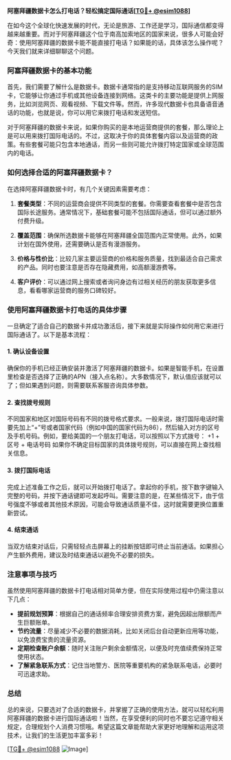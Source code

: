 **阿塞拜疆数据卡怎么打电话？轻松搞定国际通话[[TG💪+ @esim1088](https://t.me/s/esim1088)]**

在如今这个全球化快速发展的时代，无论是旅游、工作还是学习，国际通信都变得越来越重要。而对于阿塞拜疆这个位于南高加索地区的国家来说，很多人可能会好奇：使用阿塞拜疆的数据卡能不能直接打电话？如果能的话，具体该怎么操作呢？今天我们就来详细聊聊这个问题。

### 阿塞拜疆数据卡的基本功能

首先，我们需要了解什么是数据卡。数据卡通常指的是支持移动互联网服务的SIM卡，它能够让你通过手机或其他设备连接到网络。这类卡的主要功能是提供上网服务，比如浏览网页、观看视频、下载文件等。然而，许多现代数据卡也具备语音通话的功能，也就是说，你可以用它来拨打电话和发送短信。

对于阿塞拜疆的数据卡来说，如果你购买的是本地运营商提供的套餐，那么理论上是可以用来拨打国际电话的。不过，这取决于你的具体套餐内容以及运营商的政策。有些套餐可能只包含本地通话，而另一些则可能允许拨打特定国家或全球范围内的电话。

### 如何选择合适的阿塞拜疆数据卡？

在选择阿塞拜疆数据卡时，有几个关键因素需要考虑：

1. **套餐类型**：不同的运营商会提供不同类型的套餐。你需要查看套餐中是否包含国际长途服务。通常情况下，基础套餐可能不包括国际通话，但可以通过额外付费升级。
   
2. **覆盖范围**：确保所选数据卡能够在阿塞拜疆全国范围内正常使用。此外，如果计划在国外使用，还需要确认是否有漫游服务。

3. **价格与性价比**：比较几家主要运营商的价格和服务质量，找到最适合自己需求的产品。同时也要注意是否存在隐藏费用，如高额漫游费等。

4. **客户评价**：可以通过网上搜索或者询问身边有过相关经历的朋友获取更多信息，看看哪家运营商的服务口碑较好。

### 使用阿塞拜疆数据卡打电话的具体步骤

一旦确定了适合自己的数据卡并成功激活后，接下来就是实际操作如何用它来进行国际通话了。以下是基本流程：

#### 1. 确认设备设置
确保你的手机已经正确安装并激活了阿塞拜疆的数据卡。如果是智能手机，在设置里检查是否选择了正确的APN（接入点名称）。大多数情况下，默认值应该就可以了；但如果遇到问题，则需要联系客服咨询具体参数。

#### 2. 查找拨号规则
不同国家和地区对国际号码有不同的拨号格式要求。一般来说，拨打国际电话时需要先加上“+”号或者国家代码（例如中国的国家代码为86），然后输入对方的区号及手机号码。例如，要给美国的一个朋友打电话，可以按照以下方式拨号：
+1 + 区号 + 电话号码
如果你不确定目标国家的具体拨号规则，可以直接在网上查找相关信息。

#### 3. 拨打国际电话
完成上述准备工作之后，就可以开始拨打电话了。拿起你的手机，按下数字键输入完整的号码，并按下通话键即可发起呼叫。需要注意的是，在某些情况下，由于信号强度不够或者其他技术原因，可能会导致通话质量不佳，这时就需要更换位置重新尝试。

#### 4. 结束通话
当双方结束对话后，只需轻轻点击屏幕上的挂断按钮即可终止当前通话。如果担心产生额外费用，建议及时结束通话以避免不必要的损失。

### 注意事项与技巧

虽然使用阿塞拜疆的数据卡打电话相对简单方便，但在实际使用过程中仍需注意以下几点：

- **提前规划预算**：根据自己的通话频率合理安排资费方案，避免因超出限额而产生巨额账单。
- **节约流量**：尽量减少不必要的数据消耗，比如关闭后台自动更新应用等功能，以免浪费宝贵的流量资源。
- **定期检查账户余额**：随时关注账户剩余金额情况，以便及时充值续费保持正常使用状态。
- **了解紧急联系方式**：记住当地警方、医院等重要机构的紧急联系电话，必要时可迅速求助。

### 总结

总的来说，只要选对了合适的数据卡，并掌握了正确的使用方法，就可以轻松利用阿塞拜疆的数据卡进行国际通话啦！当然，在享受便利的同时也不要忘记遵守相关规定，合理规划个人消费习惯哦。希望这篇文章能帮助大家更好地理解和运用这项技术，让我们的生活更加丰富多彩！

[[TG💪+ @esim1088](https://t.me/s/esim1088) ![Image](https://i.postimg.cc/4NQfJmqS/Snipaste-2025-05-13-00-14-12.png)]